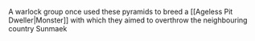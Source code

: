 A warlock group once used these pyramids to breed a [[Ageless Pit Dweller|Monster]] with which they aimed to overthrow the neighbouring country Sunmaek